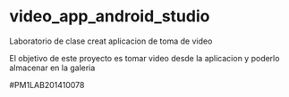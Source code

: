 # video_app_android_studio
Laboratorio de clase creat aplicacion de toma de video


El objetivo de este proyecto es tomar video desde la aplicacion y poderlo almacenar en la galeria



#PM1LAB201410078

 


